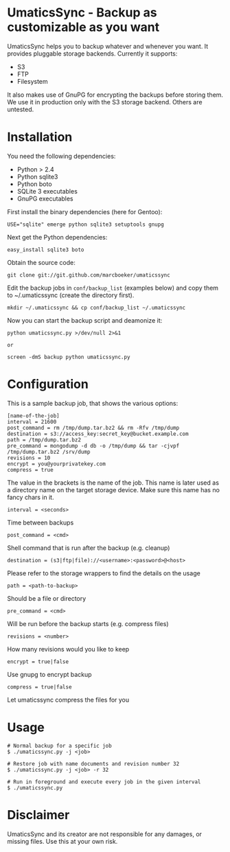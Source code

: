 # UmaticsSync - Backup as customizable as you want

UmaticsSync helps you to backup whatever and whenever you want. It provides
pluggable storage backends. Currently it supports:

* S3
* FTP
* Filesystem

It also makes use of GnuPG for encrypting the backups before storing them. We
use it in production only with the S3 storage backend. Others are untested.

# Installation

You need the following dependencies:

* Python > 2.4
* Python sqlite3
* Python boto
* SQLite 3 executables
* GnuPG executables

First install the binary dependencies (here for Gentoo):

    USE="sqlite" emerge python sqlite3 setuptools gnupg

Next get the Python dependencies:

    easy_install sqlite3 boto

Obtain the source code:

    git clone git://git.github.com/marcboeker/umaticssync

Edit the backup jobs in <code>conf/backup_list</code> (examples below) and
copy them to ~/.umaticssync (create the directory first).

	mkdir ~/.umaticssync && cp conf/backup_list ~/.umaticssync
	
Now you can start the backup script and deamonize it:

	python umaticssync.py >/dev/null 2>&1
	
	or
	
	screen -dmS backup python umaticssync.py
	
# Configuration

This is a sample backup job, that shows the various options:

	[name-of-the-job]
	interval = 21600
	post_command = rm /tmp/dump.tar.bz2 && rm -Rfv /tmp/dump
	destination = s3://access_key:secret_key@bucket.example.com
	path = /tmp/dump.tar.bz2
	pre_command = mongodump -d db -o /tmp/dump && tar -cjvpf /tmp/dump.tar.bz2 /srv/dump
	revisions = 10
	encrypt = you@yourprivatekey.com
	compress = true

The value in the brackets is the name of the job. This name is later used as
a directory name on the target storage device. Make sure this name has no
fancy chars in it.

	interval = <seconds>

Time between backups

	post_command = <cmd>

Shell command that is run after the backup (e.g. cleanup)
	
	destination = (s3|ftp|file)://<username>:<password>@<host> 

Please refer to the storage wrappers to find the details on the usage

	path = <path-to-backup> 

Should be a file or directory

	pre_command = <cmd> 

Will be run before the backup starts (e.g. compress files)
	
	revisions = <number> 

How many revisions would you like to keep

	encrypt = true|false 

Use gnupg to encrypt backup
	
	compress = true|false 
	
Let umaticssync compress the files for you

# Usage

	# Normal backup for a specific job
	$ ./umaticssync.py -j <job>
	
	# Restore job with name documents and revision number 32
	$ ./umaticssync.py -j <job> -r 32
	
	# Run in foreground and execute every job in the given interval
	$ ./umaticssync.py

# Disclaimer

UmaticsSync and its creator are not responsible for any damages, or missing
files. Use this at your own risk.
